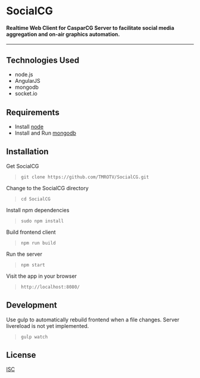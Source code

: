 # SocialCG
#### Realtime Web Client for CasparCG Server to facilitate social media aggregation and on-air graphics automation.
--------

## Technologies Used
 - node.js
 - AngularJS
 - mongodb
 - socket.io
 
## Requirements
 - Install [node](http://nodejs.org/)
 - Install and Run [mongodb](http://www.mongodb.org/)

## Installation
Get SocialCG
>`git clone https://github.com/TMROTV/SocialCG.git`

Change to the SocialCG directory
>`cd SocialCG`

Install npm dependencies
>`sudo npm install`

Build frontend client
>`npm run build`

Run the server
>`npm start`

Visit the app in your browser
>`http://localhost:8080/`

## Development

Use gulp to automatically rebuild frontend when a file changes.  Server livereload is not yet implemented.
>`gulp watch`

## License
[ISC](LICENSE.md)
